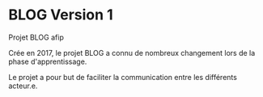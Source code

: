 # BLOG Version 1
Projet BLOG afip

Crée en 2017, le projet BLOG a connu de nombreux changement lors de la phase d'apprentissage.

Le projet a pour but de faciliter la communication entre les différents acteur.e.
